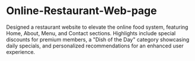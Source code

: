# Online-Restaurant-Web-page
Designed a restaurant website to elevate the online food system, featuring Home, About, Menu, and Contact sections. Highlights include special discounts for premium members, a "Dish of the Day" category showcasing daily specials, and personalized recommendations for an enhanced user experience.
